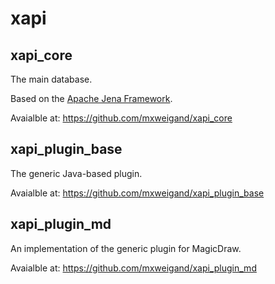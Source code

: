 # xapi

## xapi_core

The main database. 

Based on the [Apache Jena Framework](apache.jena.org).

Avaialble at: https://github.com/mxweigand/xapi_core

## xapi_plugin_base

The generic Java-based plugin.

Avaialble at: https://github.com/mxweigand/xapi_plugin_base

## xapi_plugin_md

An implementation of the generic plugin for MagicDraw.

Avaialble at: https://github.com/mxweigand/xapi_plugin_md
